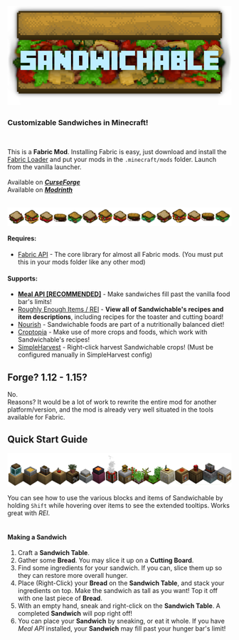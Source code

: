 # ![Sandwichable](https://github.com/FoundationGames/MinecraftUtilsDownloads/raw/master/sandwichable/logo_1.png)
### Customizable Sandwiches in Minecraft!
<br/>

This is a **Fabric Mod**. Installing Fabric is easy, just download and install the [Fabric Loader](https://fabricmc.net/use/) and put your mods in the `.minecraft/mods` folder. Launch from the vanilla launcher.
<br/><br/>
Available on ***[CurseForge](https://www.curseforge.com/minecraft/mc-mods/sandwichable)***
<br/>
Available on ***[Modrinth](https://modrinth.com/mod/5g7OOxWC)***
<br/><br/>

<img src="https://github.com/FoundationGames/MinecraftUtilsDownloads/raw/master/sandwichable/sandwiches_banner.png" align="center"/>

#### Requires:
- [Fabric API](https://www.curseforge.com/minecraft/mc-mods/fabric-api) - The core library for almost all Fabric mods. (You must put this in your mods folder like any other mod)

#### Supports:
- [**Meal API [RECOMMENDED]**](https://www.curseforge.com/minecraft/mc-mods/meal-api) - Make sandwiches fill past the vanilla food bar's limits!
- [Roughly Enough Items / REI](https://www.curseforge.com/minecraft/mc-mods/roughly-enough-items) - **View all of Sandwichable's recipes and item descriptions**, including recipes for the toaster and cutting board!
- [Nourish](https://www.curseforge.com/minecraft/mc-mods/nourish) - Sandwichable foods are part of a nutritionally balanced diet!
- [Croptopia](https://www.curseforge.com/minecraft/mc-mods/croptopia-fabric) - Make use of more crops and foods, which work with Sandwichable's recipes!
- [SimpleHarvest](https://www.curseforge.com/minecraft/mc-mods/simpleharvest) - Right-click harvest Sandwichable crops! (Must be configured manually in SimpleHarvest config)

## Forge? 1.12 - 1.15?
No.<br/>
Reasons? It would be a lot of work to rewrite the entire mod for another platform/version, and the mod is already very well situated in the tools available for Fabric.


## Quick Start Guide
<img src="https://github.com/FoundationGames/MinecraftUtilsDownloads/raw/master/sandwichable/sandwichable_blocks.png" align="center"/> <br/><br/>
You can see how to use the various blocks and items of Sandwichable by holding `Shift` while hovering over items to see the extended tooltips. Works great with *REI*. <br/> <br/>

#### Making a Sandwich
1. Craft a **Sandwich Table**.
2. Gather some **Bread**. You may slice it up on a **Cutting Board**.
3. Find some ingredients for your sandwich. If you can, slice them up so they can restore more overall hunger.
4. Place (Right-Click) your **Bread** on the **Sandwich Table**, and stack your ingredients on top. Make the sandwich as tall as you want! Top it off with one last piece of **Bread**.
5. With an empty hand, sneak and right-click on the **Sandwich Table**. A completed **Sandwich** will pop right off!
6. You can place your **Sandwich** by sneaking, or eat it whole. If you have *Meal API* installed, your **Sandwich** may fill past your hunger bar's limit!
<br/><br/>
